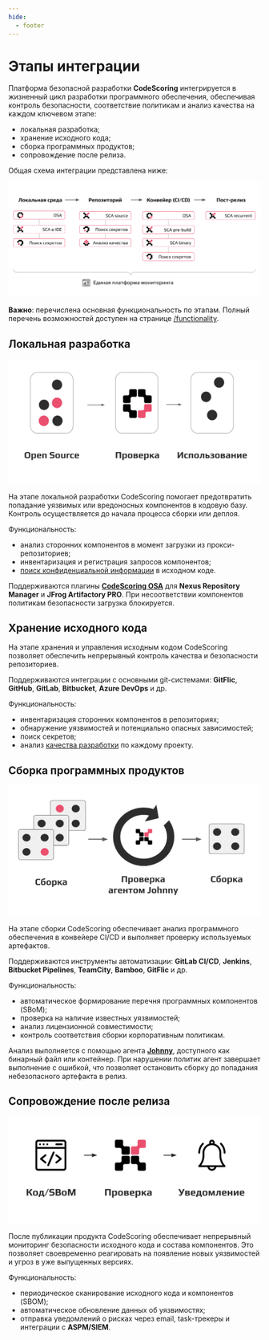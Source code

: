 ```yaml
---
hide:
  - footer
---
```


# Этапы интеграции

Платформа безопасной разработки **CodeScoring** интегрируется в жизненный цикл разработки программного обеспечения, обеспечивая контроль безопасности, соответствие политикам и анализ качества на каждом ключевом этапе:

- локальная разработка;
- хранение исходного кода;
- сборка программных продуктов;
- сопровождение после релиза.

Общая схема интеграции представлена ниже:

![Integration stages](/assets/img/integration/integration-stages.png)

**Важно**: перечислена основная функциональность по этапам. Полный перечень возможностей доступен на странице [/functionality](/functionality).

## Локальная разработка

![OSA](/assets/img/integration/integration-osa.png)

На этапе локальной разработки CodeScoring помогает предотвратить попадание уязвимых или вредоносных компонентов в кодовую базу. Контроль осуществляется до начала процесса сборки или деплоя.

Функциональность:

- анализ сторонних компонентов в момент загрузки из прокси-репозиториев;
- инвентаризация и регистрация запросов компонентов;
- [поиск конфиденциальной информации](/secrets) в исходном коде.

Поддерживаются плагины [**CodeScoring OSA**](/osa) для **Nexus Repository Manager** и **JFrog Artifactory PRO**. При несоответствии компонентов политикам безопасности загрузка блокируется.

## Хранение исходного кода

На этапе хранения и управления исходным кодом CodeScoring позволяет обеспечить непрерывный контроль качества и безопасности репозиториев.

Поддерживаются интеграции с основными git-системами: **GitFlic**, **GitHub**, **GitLab**, **Bitbucket**, **Azure DevOps** и др.

Функциональность:

- инвентаризация сторонних компонентов в репозиториях;
- обнаружение уязвимостей и потенциально опасных зависимостей;
- поиск секретов;
- анализ [качества разработки](/tqi) по каждому проекту.

## Сборка программных продуктов

![CI](/assets/img/integration/integration-ci.png)

На этапе сборки CodeScoring обеспечивает анализ программного обеспечения в конвейере CI/CD и выполняет проверку используемых артефактов.

Поддерживаются инструменты автоматизации: **GitLab CI/CD**, **Jenkins**, **Bitbucket Pipelines**, **TeamCity**, **Bamboo**, **GitFlic** и др.

Функциональность:

- автоматическое формирование перечня программных компонентов (SBoM);
- проверка на наличие известных уязвимостей;
- анализ лицензионной совместимости;
- контроль соответствия сборки корпоративным политикам.

Анализ выполняется с помощью агента [**Johnny**](/agent), доступного как бинарный файл или контейнер. При нарушении политик агент завершает выполнение с ошибкой, что позволяет остановить сборку до попадания небезопасного артефакта в релиз.

## Сопровождение после релиза

![VCS](/assets/img/integration/integration-vcs.png)

После публикации продукта CodeScoring обеспечивает непрерывный мониторинг безопасности исходного кода и состава компонентов. Это позволяет своевременно реагировать на появление новых уязвимостей и угроз в уже выпущенных версиях.

Функциональность:

- периодическое сканирование исходного кода и компонентов (SBOM);
- автоматическое обновление данных об уязвимостях;
- отправка уведомлений о рисках через email, task-трекеры и интеграции с **ASPM/SIEM**.